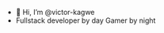 - 👋 Hi, I’m @victor-kagwe
- Fullstack developer by day Gamer by night 
  

<!---
victor-kagwe/victor-kagwe is a ✨ special ✨ repository because its `README.md` (this file) appears on your GitHub profile.
You can click the Preview link to take a look at your changes.
--->
